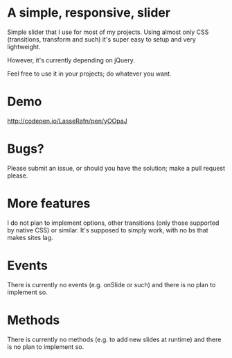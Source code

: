# A simple, responsive, slider
Simple slider that I use for most of my projects. Using almost only CSS (transitions, transform and such) it's super easy to setup and very lightweight.

However, it's currently depending on jQuery.

Feel free to use it in your projects; do whatever you want.

# Demo
http://codepen.io/LasseRafn/pen/yOOpaJ

# Bugs?
Please submit an issue, or should you have the solution; make a pull request please.

# More features
I do not plan to implement options, other transitions (only those supported by native CSS) or similar. It's supposed to simply work, with no bs that makes sites lag.

# Events
There is currently no events (e.g. onSlide or such) and there is no plan to implement so.

# Methods
There is currently no methods (e.g. to add new slides at runtime) and there is no plan to implement so.
